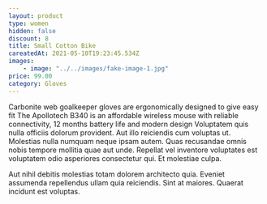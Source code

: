 ```yaml
---
layout: product
type: women
hidden: false
discount: 8
title: Small Cotton Bike
careatedAt: 2021-05-10T19:23:45.534Z
images:
    - image: "../../images/fake-image-1.jpg"
price: 99.00
category: Gloves
---
```

Carbonite web goalkeeper gloves are ergonomically designed to give easy fit
The Apollotech B340 is an affordable wireless mouse with reliable connectivity, 12 months battery life and modern design
Voluptatem quis nulla officiis dolorum provident. Aut illo reiciendis cum voluptas ut. Molestias nulla numquam neque ipsam autem. Quas recusandae omnis nobis tempore mollitia quae aut unde. Repellat vel inventore voluptates est voluptatem odio asperiores consectetur qui. Et molestiae culpa.
 Aut nihil debitis molestias totam dolorem architecto quia. Eveniet assumenda repellendus ullam quia reiciendis. Sint at maiores. Quaerat incidunt est voluptas.

